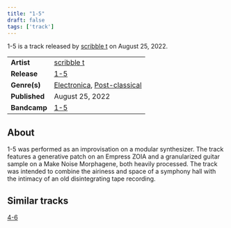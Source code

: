```yaml
---
title: "1-5"
draft: false
tags: ['track']
---
```


1-5 is a track released by [scribble t](artists/scribble%20t.md) on August 25, 2022.

|                  |                                                                                  |
| ---------------- | -------------------------------------------------------------------------------- |
| **Artist**       | [scribble t](artists/scribble%20t.md)                                            |
| **Release**      | [1-5](releases/scribble%20t/1-5.md)                                              |
| **Genre(s)**     | [Electronica](genres/Electronica.md), [Post-classical](genres/Post-classical.md) |
| **Published**    | August 25, 2022                                                                  |
| **Bandcamp**     | [1-5](https://scribble-t.bandcamp.com/track/1-5)                                 |

## About
1-5 was performed as an improvisation on a modular synthesizer. The track features a generative patch on an Empress ZOIA and a granularized guitar sample on a Make Noise Morphagene, both heavily processed.
The track was intended to combine the airiness and space of a symphony hall with the intimacy of an old disintegrating tape recording.

## Similar tracks
[4-6](tracks/scribble%20t/4-6.md)